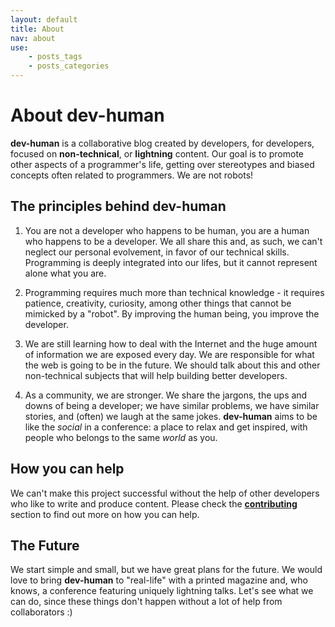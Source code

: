```yaml
---
layout: default
title: About
nav: about
use:
    - posts_tags
    - posts_categories
---
```

# About dev-human

**dev-human** is a collaborative blog created by developers, for developers, focused on **non-technical**, or **lightning** content. Our goal is to promote other aspects
of a programmer's life, getting over stereotypes and biased concepts often related to programmers. We are not robots!

## The principles behind dev-human

1. You are not a developer who happens to be human, you are a human who happens to be a developer.
We all share this and, as such, we can't neglect our personal evolvement, in favor of our technical skills.
Programming is deeply integrated into our lifes, but it cannot represent alone what you are.

2. Programming requires much more than technical knowledge - it requires patience, creativity, curiosity, among other things that cannot be mimicked by a "robot".
By improving the human being, you improve the developer.

3. We are still learning how to deal with the Internet and the huge amount of information we are exposed every day.
We are responsible for what the web is going to be in the future. We should talk about this and other non-technical subjects that will help building better developers.

4. As a community, we are stronger. We share the jargons, the ups and downs of being a developer;
we have similar problems, we have similar stories, and (often) we laugh at the same jokes.
**dev-human** aims to be like the _social_ in a conference: a place to relax and get inspired, with people who belongs to the same _world_ as you.

## How you can help

We can't make this project successful without the help of other developers who like to write and produce content. Please check the [**contributing**]({{site.url}}/contribute) section to find out more on how you can help.

## The Future

We start simple and small, but we have great plans for the future. We would love to bring **dev-human** to "real-life" with
a printed magazine and, who knows, a conference featuring uniquely lightning talks. Let's see what we can do, since these things don't happen without a lot of help from collaborators :)
